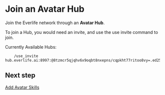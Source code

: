 # Join an Avatar Hub

Join the Everlife network through an **Avatar Hub**. 

To join a Hub, you would need an invite, and use the use invite command to join.

Currently Available Hubs:

        /use_invite hub.everlife.ai:8997:@8tzmcr5qjqhv6x9oqbt8nxepns/cqpkht77ritoo8vy=.ed25519~6dzBq9cgIgef9cWG85AriI9VizrMw/7Nw78XACe4sGg=

## Next step

[Add Avatar Skills](230_Add_Skills.md) 
